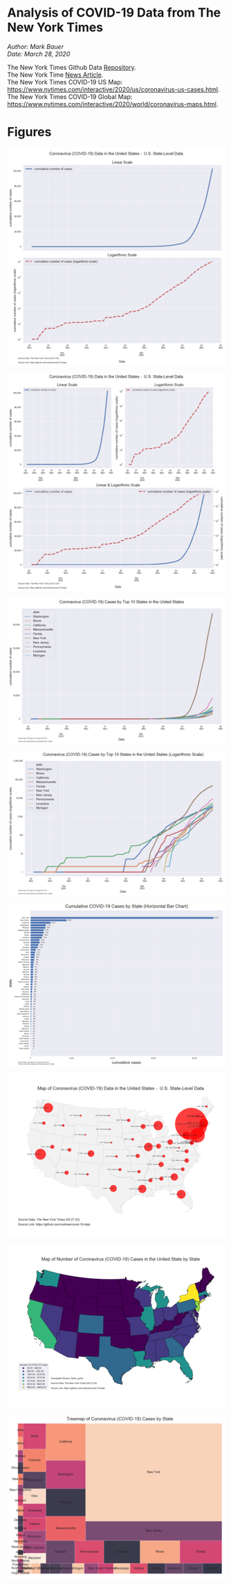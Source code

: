 # Analysis of COVID-19 Data from The New York Times

*Author: Mark Bauer*  
*Date: March 28, 2020*

The New York Times Github Data [Repository](https://github.com/nytimes/covid-19-data).   
The New York Time [News Article](https://www.nytimes.com/article/coronavirus-county-data-us.html).  
The New York Times COVID-19 US Map: https://www.nytimes.com/interactive/2020/us/coronavirus-us-cases.html.   
The New York Times COVID-19 Global Map: https://www.nytimes.com/interactive/2020/world/coronavirus-maps.html.  


# Figures 

![number of cases two subplots](figures/nyt-covid-19-data-2subplots-032720.png)

![number of cases three subplots](figures/nyt-covid-19-data-3subplots-032720.png)

![number of cases timeseries](figures/nyt-covid-19-state-timeseries-032720.png)

![number of cases timeseries log](figures/nyt-covid-19-state-timeseries-log-032720.png)

![numer of cases state horizontal](figures/nyt-covid-19-data-barh-032720.png)

![numer of cases state map](figures/nyt-covid-19-data-state-map-032720.png)

![numer of cases state choropleth map ](figures/nyt-covid-19-data-state-map-choro-032720.png)

![numer of cases state treemap](figures/nyt-covid-19-data-treemap-032720.png)